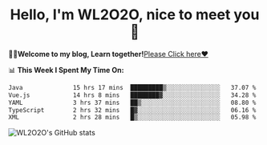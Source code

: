 <h1 align = "center">Hello, I'm WL2O2O, nice to meet you 👋</h1>

🧑‍💻**Welcome to my blog, Learn together!**[Please Click here❤️](https://wl2o2o.github.io)

📊 **This Week I Spent My Time On:**
<!--START_SECTION:waka-->

```txt
Java              15 hrs 17 mins  █████████▒░░░░░░░░░░░░░░░   37.07 %
Vue.js            14 hrs 8 mins   ████████▓░░░░░░░░░░░░░░░░   34.28 %
YAML              3 hrs 37 mins   ██▒░░░░░░░░░░░░░░░░░░░░░░   08.80 %
TypeScript        2 hrs 32 mins   █▓░░░░░░░░░░░░░░░░░░░░░░░   06.16 %
XML               2 hrs 28 mins   █▒░░░░░░░░░░░░░░░░░░░░░░░   05.98 %
```

<!--END_SECTION:waka-->

![WL2O2O's GitHub stats](https://github-readme-stats.vercel.app/api?username=wl2o2o&show_icons=true)


<!--
**WL2O2O/WL2O2O** is a ✨ _special_ ✨ repository because its `README.md` (this file) appears on your GitHub profile.

Here are some ideas to get you started:

- 🔭 I’m currently working on ...
- 🌱 I’m currently learning ...
- 👯 I’m looking to collaborate on ...
- 🤔 I’m looking for help with ...
- 💬 Ask me about ...
- 📫 How to reach me: ...
- 😄 Pronouns: ...
- ⚡ Fun fact: ...
-->
